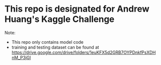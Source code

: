 # This repo is designated for Andrew Huang's Kaggle Challenge
Note:
- This repo only contains model code
- training and testing dataset can be found at https://drive.google.com/drive/folders/1euKFX5d2GRB7OYPDnkfPsXDHnM_P3jGl

